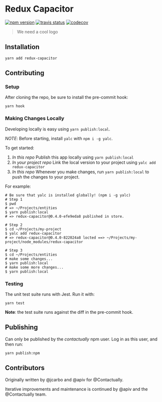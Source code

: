 # Redux Capacitor
[![npm version](https://badge.fury.io/js/redux-capacitor.svg)](https://badge.fury.io/js/redux-capacitor)
[![travis status](https://api.travis-ci.org/contactually/redux-capacitor.svg?branch=master)](https://travis-ci.org/contactually/redux-capacitor)
[![codecov](https://codecov.io/gh/contactually/redux-capacitor/branch/master/graph/badge.svg)](https://codecov.io/gh/contactually/redux-capacitor)

> We need a cool logo

## Installation

```
yarn add redux-capacitor
```

## Contributing

### Setup

After cloning the repo, be sure to install the pre-commit hook:

```
yarn hook
```

### Making Changes Locally

Developing locally is easy using `yarn publish:local`.

*NOTE*: Before starting, install `yalc` with `npm i -g yalc`.

To get started:

1) *In this repo* Publish this app locally using `yarn publish:local`
2) *In your project repo* Link the local version to your project using `yalc add redux-capacitor`
3) *In this repo* Whenever you make changes, run `yarn publish:local` to push the changes to your project.

For example:
```
# Be sure that yalc is installed globally! (npm i -g yalc)
# Step 1
$ pwd
# => ~/Projects/entities
$ yarn publish:local
# => redux-capacitor@0.4.0-efe9eda8 published in store.

# Step 2
$ cd ~/Projects/my-project
$ yalc add redux-capacitor
# => redux-capacitor@0.4.0-822024a8 locted ==> ~/Projects/my-project/node_modules/redux-capacitor

# Step 3
$ cd ~/Projects/entities
# make some changes...
$ yarn publish:local
# make some more changes...
$ yarn publish:local
```

### Testing

The unit test suite runs with Jest. Run it with:

```
yarn test
```

**Note**: the test suite runs against the diff in the pre-commit hook.

## Publishing

Can only be published by the *contactually* npm user. Log in as this user, and then run:

```
yarn publish:npm
```

## Contributors

Originally written by @jcarbo and @apiv for @Contactually.

Iterative improvements and maintenance is continued by @apiv and the @Contactually team.
